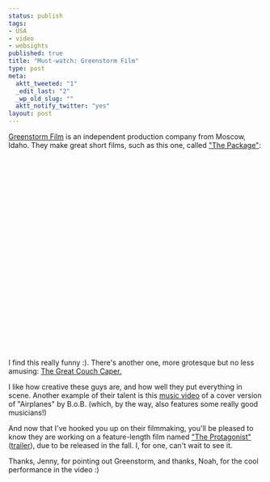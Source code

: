 ```yaml
--- 
status: publish
tags: 
- USA
- video
- websights
published: true
title: "Must-watch: Greenstorm Film"
type: post
meta: 
  aktt_tweeted: "1"
  _edit_last: "2"
  _wp_old_slug: ""
  aktt_notify_twitter: "yes"
layout: post
---
```

<a href="http://www.greenstormfilm.com/">Greenstorm Film</a> is an independent production company from Moscow, Idaho. They make great short films, such as this one, called <a href="http://www.youtube.com/watch?v=1-bGOwNgKDI">"The Package"</a>:

<object width="640" height="385"><param name="movie" value="http://www.youtube.com/v/1-bGOwNgKDI&amp;hl=en_US&amp;fs=1"></param><param name="allowFullScreen" value="true"></param><param name="allowscriptaccess" value="always"></param><embed src="http://www.youtube.com/v/1-bGOwNgKDI&amp;hl=en_US&amp;fs=1" type="application/x-shockwave-flash" allowscriptaccess="always" allowfullscreen="true" width="640" height="385"></embed></object>

I find this really funny :). There's another one, more grotesque but no less amusing: <a href="http://www.youtube.com/watch?v=BCryKx9XcZc">The Great Couch Caper.</a>

I like how creative these guys are, and how well they put everything in scene. Another example of their talent is this <a href="http://www.youtube.com/watch?v=HEZo-fLtWQA">music video</a> of a cover version of "Airplanes" by B.o.B. (which, by the way, also features some really good musicians!)

And now that I've hooked you up on their filmmaking, you'll be pleased to know they are working on a feature-length film named <a href="http://theprotagonist.greenstormfilm.com/">"The Protagonist"</a> (<a href="http://vimeo.com/4019434">trailer</a>), due to be released in the fall. I, for one, can't wait to see it.

<p class="credits">Thanks, Jenny, for pointing out Greenstorm, and thanks, Noah, for the cool performance in the video :)</p>
